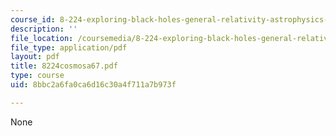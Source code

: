 ```yaml
---
course_id: 8-224-exploring-black-holes-general-relativity-astrophysics-spring-2003
description: ''
file_location: /coursemedia/8-224-exploring-black-holes-general-relativity-astrophysics-spring-2003/8bbc2a6fa0ca6d16c30a4f711a7b973f_8224cosmosa67.pdf
file_type: application/pdf
layout: pdf
title: 8224cosmosa67.pdf
type: course
uid: 8bbc2a6fa0ca6d16c30a4f711a7b973f

---
```

None